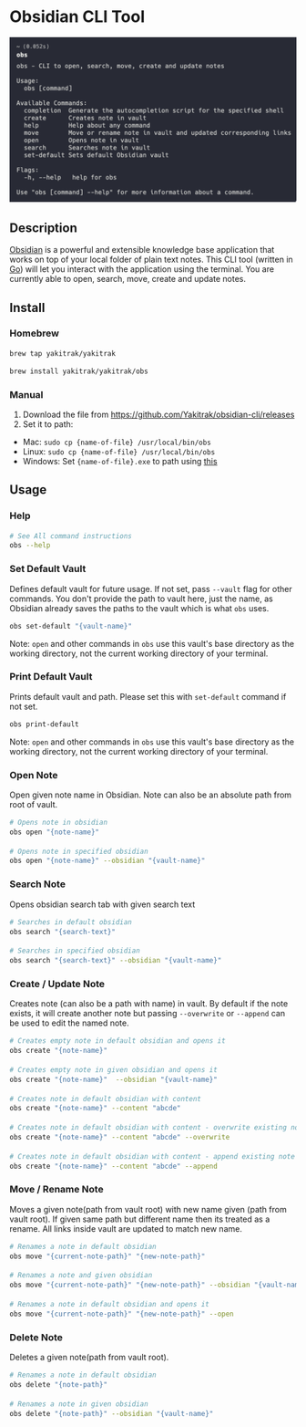 # Obsidian CLI Tool

![Obs Usage](./docs/obs-usage.png)

## Description

[Obsidian](https://obsidian.md/) is a powerful and extensible knowledge base application
that works on top of your local folder of plain text notes. This CLI tool (written in [Go](https://go.dev/)) will let you interact with the application using the terminal. You are currently able to open, search, move, create and update notes.

## Install

### Homebrew

```Bash
brew tap yakitrak/yakitrak
```

```Bash
brew install yakitrak/yakitrak/obs
```

### Manual

1. Download the file from https://github.com/Yakitrak/obsidian-cli/releases
2. Set it to path:

- Mac: `sudo cp {name-of-file} /usr/local/bin/obs`
- Linux: `sudo cp {name-of-file} /usr/local/bin/obs`
- Windows: Set `{name-of-file}.exe` to path using [this](https://www.architectryan.com/2018/03/17/add-to-the-path-on-windows-10/)

## Usage

### Help

```bash
# See All command instructions
obs --help
```

### Set Default Vault

Defines default vault for future usage. If not set, pass `--vault` flag for other commands. You don't provide the path to vault here, just the name, as Obsidian already saves the paths to the vault which is what `obs` uses.

```bash
obs set-default "{vault-name}"
```

Note: `open` and other commands in `obs` use this vault's base directory as the working directory, not the current working directory of your terminal.

### Print Default Vault

Prints default vault and path. Please set this with `set-default` command if not set.

```bash
obs print-default
```

Note: `open` and other commands in `obs` use this vault's base directory as the working directory, not the current working directory of your terminal.


### Open Note

Open given note name in Obsidian. Note can also be an absolute path from root of vault.

```bash
# Opens note in obsidian
obs open "{note-name}"

# Opens note in specified obsidian
obs open "{note-name}" --obsidian "{vault-name}"

```

### Search Note

Opens obsidian search tab with given search text

```bash
# Searches in default obsidian
obs search "{search-text}"

# Searches in specified obsidian
obs search "{search-text}" --obsidian "{vault-name}"

```

### Create / Update Note

Creates note (can also be a path with name) in vault. By default if the note exists, it will create another note but passing `--overwrite` or `--append` can be used to edit the named note.

```bash
# Creates empty note in default obsidian and opens it
obs create "{note-name}"

# Creates empty note in given obsidian and opens it
obs create "{note-name}"  --obsidian "{vault-name}"

# Creates note in default obsidian with content
obs create "{note-name}" --content "abcde"

# Creates note in default obsidian with content - overwrite existing note
obs create "{note-name}" --content "abcde" --overwrite

# Creates note in default obsidian with content - append existing note
obs create "{note-name}" --content "abcde" --append

```

### Move / Rename Note

Moves a given note(path from vault root) with new name given (path from vault root). If given same path but different name then its treated as a rename. All links inside vault are updated to match new name.

```bash
# Renames a note in default obsidian
obs move "{current-note-path}" "{new-note-path}"

# Renames a note and given obsidian
obs move "{current-note-path}" "{new-note-path}" --obsidian "{vault-name}"

# Renames a note in default obsidian and opens it
obs move "{current-note-path}" "{new-note-path}" --open
```

### Delete Note

Deletes a given note(path from vault root).

```bash
# Renames a note in default obsidian
obs delete "{note-path}" 

# Renames a note in given obsidian
obs delete "{note-path}" --obsidian "{vault-name}"
```



